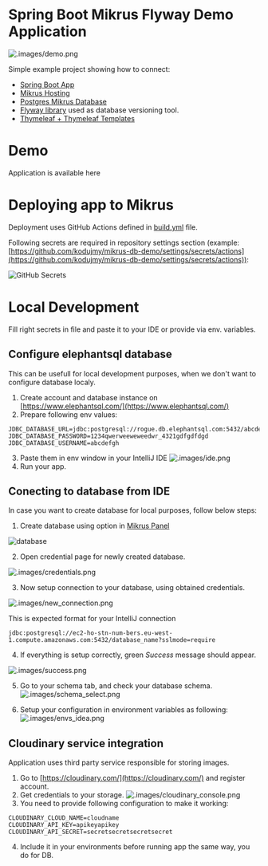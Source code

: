 # Spring Boot Mikrus Flyway Demo Application

![.images/demo.png](.images/demo.png)

Simple example project showing how to connect:
 * [Spring Boot App](https://spring.io/projects/spring-boot)
 * [Mikrus Hosting](https://mikr.us)
 * [Postgres Mikrus Database](https://mikr.us)
 * [Flyway library](https://flywaydb.org/) used as database versioning tool.
 * [Thymeleaf + Thymeleaf Templates](https://www.thymeleaf.org/)


# Demo
Application is available here 


# Deploying app to Mikrus

Deployment uses GitHub Actions defined in [build.yml](.github/workflows/build.yml) file.

Following secrets are required in repository settings section (example: [https://github.com/kodujmy/mikrus-db-demo/settings/secrets/actions](https://github.com/kodujmy/mikrus-db-demo/settings/secrets/actions)):

![GitHub Secrets](.images/required_secrets.png)


# Local Development

Fill right secrets in file and paste it to your IDE or provide via env. variables.

## Configure elephantsql database

This can be usefull for local development purposes, when we don't want to configure database localy. 

1. Create account and database instance on [https://www.elephantsql.com/](https://www.elephantsql.com/)
2. Prepare following env values:
```
JDBC_DATABASE_URL=jdbc:postgresql://rogue.db.elephantsql.com:5432/abcdefgh
JDBC_DATABASE_PASSWORD=1234qwerweeweweedwr_4321gdfgdfdgd
JDBC_DATABASE_USERNAME=abcdefgh
```
3. Paste them in env window in your IntelliJ IDE
![.images/ide.png](.images/ide.png)
4. Run your app.

## Conecting to database from IDE

In case you want to create database for local purposes, follow below steps:

1. Create database using option in [Mikrus Panel](https://mikr.us/panel/)

![database](.images/mikrus_db.png)

2. Open credential page for newly created database.

![.images/credentials.png](.images/credentials.png)

3. Now setup connection to your database, using obtained credentials.

![.images/new_connection.png](.images/new_connection.png)

This is expected format for your IntelliJ connection
```
jdbc:postgresql://ec2-ho-stn-num-bers.eu-west-1.compute.amazonaws.com:5432/database_name?sslmode=require
```
4. If everything is setup correctly, green *Success* message should appear.

![.images/success.png](.images/success.png)

5. Go to your schema tab, and check your database schema.
![.images/schema_select.png](.images/schema_select.png)

6. Setup your configuration in environment variables as following:
![.images/envs_idea.png](.images/envs_idea.png)

## Cloudinary service integration

Application uses third party service responsible for storing images.

1. Go to [https://cloudinary.com/](https://cloudinary.com/) and register account.
2. Get credentials to your storage.
![.images/cloudinary_console.png](.images/cloudinary_console.png)
3. You need to provide following configuration to make it working:
```
CLOUDINARY_CLOUD_NAME=cloudname
CLOUDINARY_API_KEY=apikeyapikey
CLOUDINARY_API_SECRET=secretsecretsecretsecret
```
4. Include it in your environments before running app the same way, you do for DB.
